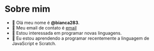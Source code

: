 # Sobre mim

- 👋 Olá meu nome é **@bianca283**.
- 👀 Meu email de contato é [email](bianca.oliveira.silva08@escola.pr.gov.br)
- 🌱 Estou interessada em programar novas linguagens.
- 💞️ Eu estou aprendendo a programar recentemente a linguagem de JavaScript e Scratch.


<!---
bianca283/bianca283 is a ✨ special ✨ repository because its `README.md` (this file) appears on your GitHub profile.
You can click the Preview link to take a look at your changes.
--->
